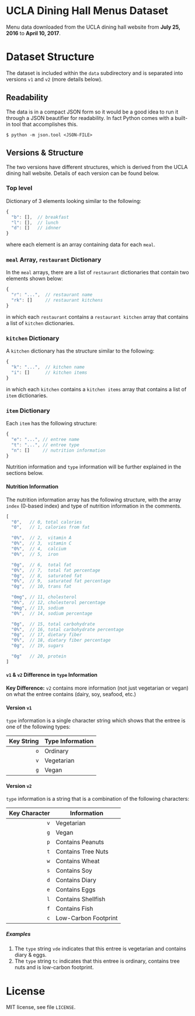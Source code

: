 # UCLA Dining Hall Menus Dataset

Menu data downloaded from the UCLA dining hall website from **July 25, 2016** to **April 10, 2017**.

# Dataset Structure

The dataset is included within the `data` subdirectory and is separated into versions `v1` and `v2` (more details below).

## Readability

The data is in a compact JSON form so it would be a good idea to run it through a JSON beautifier for readability. In fact Python comes with a built-in tool that accomplishes this.

```shell
$ python -m json.tool <JSON-FILE>
```

## Versions & Structure

The two versions have different structures, which is derived from the UCLA dining hall website. Details of each version can be found below.

### Top level

Dictionary of 3 elements looking similar to the following:

```js
{
  "b": [],  // breakfast
  "l": [],  // lunch
  "d": []   // idnner
}
```

where each element is an array containing data for each `meal`.

### `meal` Array, `restaurant` Dictionary

In the `meal` arrays, there are a list of `restaurant` dictionaries that contain two elements shown below:

```js
{
  "r": "...",  // restaurant name
  "rk": []     // restaurant kitchens
}
```

in which each `restaurant` contains a `restaurant kitchen` array that contains a list of `kitchen` dictionaries.

### `kitchen` Dictionary

A `kitchen` dictionary has the structure similar to the following:

```js
{
  "k": "...",  // kitchen name
  "i": []      // kitchen items
}
```

in which each `kitchen` contains a `kitchen items` array that contains a list of `item` dictionaries.

### `item` Dictionary

Each `item` has the following structure:

```js
{
  "e": "...", // entree name
  "t": "...", // entree type
  "n": []     // nutrition information
}
```

Nutrition information and `type` information will be further explained in the sections below.

#### Nutrition Information

The nutrition information array has the following structure, with the array `index` (0-based index) and type of nutrition information in the comments.

```js
[
  "0",   // 0, total calories
  "0",   // 1, calories from fat

  "0%",  // 2,  vitamin A
  "0%",  // 3,  vitamin C
  "0%",  // 4,  calcium
  "0%",  // 5,  iron

  "0g",  // 6,  total fat
  "0%",  // 7,  total fat percentage
  "0g",  // 8,  saturated fat
  "0%",  // 9,  saturated fat percentage
  "0g",  // 10, trans fat

  "0mg", // 11, cholesterol
  "0%",  // 12, cholesterol percentage
  "0mg", // 13, sodium
  "0%",  // 14, sodium percentage

  "0g",  // 15, total carbohydrate
  "0%",  // 16, total carbohydrate percentage
  "0g",  // 17, dietary fiber
  "0%",  // 18, dietary fiber percentage
  "0g",  // 19, sugars

  "0g"   // 20, protein
]
```

#### `v1` & `v2` Difference in `type` Information

**Key Difference:** `v2` contains more information (not just vegetarian or vegan) on what the entree contains (dairy, soy, seafood, etc.)

#### Version `v1`

`type` information is a single character string which shows that the entree is one of the following types:

| Key String | Type Information |
| ---------: | ---------------- |
|        `o` | Ordinary         |
|        `v` | Vegetarian       |
|        `g` | Vegan            |

#### Version `v2`

`type` information is a string that is a combination of the following characters:

| Key Character | Information          |
| ------------: | -------------------- |
|           `v` | Vegetarian           |
|           `g` | Vegan                |
|           `p` | Contains Peanuts     |
|           `t` | Contains Tree Nuts   |
|           `w` | Contains Wheat       |
|           `s` | Contains Soy         |
|           `d` | Contains Diary       |
|           `e` | Contains Eggs        |
|           `l` | Contains Shellfish   |
|           `f` | Contains Fish        |
|           `c` | Low-Carbon Footprint |

##### Examples

1. The `type` string `vde` indicates that this entree is vegetarian and contains diary & eggs.
2. The `type` string `tc` indicates that this entree is ordinary, contains tree nuts and is low-carbon footprint.

# License

MIT license, see file `LICENSE`.

